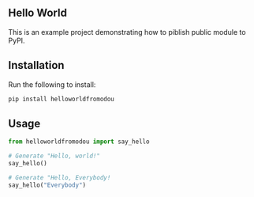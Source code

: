 ## Hello World

This is an example project demonstrating how to piblish public module to PyPI.

## Installation

Run the following to install:

```python
pip install helloworldfromodou
```

## Usage 

``` python
from helloworldfromodou import say_hello

# Generate "Hello, world!"
say_hello()

# Generate "Hello, Everybody!
say_hello("Everybody")
```
